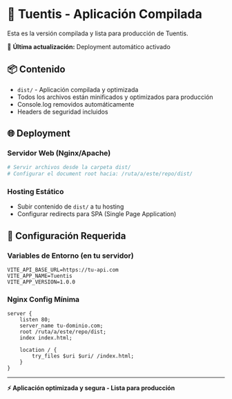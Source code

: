 # 🚀 Tuentis - Aplicación Compilada

Esta es la versión compilada y lista para producción de Tuentis.

🌟 **Última actualización:** Deployment automático activado

## 📦 Contenido

- `dist/` - Aplicación compilada y optimizada
- Todos los archivos están minificados y optimizados para producción
- Console.log removidos automáticamente
- Headers de seguridad incluidos

## 🌐 Deployment

### Servidor Web (Nginx/Apache)
```bash
# Servir archivos desde la carpeta dist/
# Configurar el document root hacia: /ruta/a/este/repo/dist/
```

### Hosting Estático
- Subir contenido de `dist/` a tu hosting
- Configurar redirects para SPA (Single Page Application)

## 🔧 Configuración Requerida

### Variables de Entorno (en tu servidor)
```
VITE_API_BASE_URL=https://tu-api.com
VITE_APP_NAME=Tuentis  
VITE_APP_VERSION=1.0.0
```

### Nginx Config Mínima
```nginx
server {
    listen 80;
    server_name tu-dominio.com;
    root /ruta/a/este/repo/dist;
    index index.html;
    
    location / {
        try_files $uri $uri/ /index.html;
    }
}
```

---
**⚡ Aplicación optimizada y segura - Lista para producción**